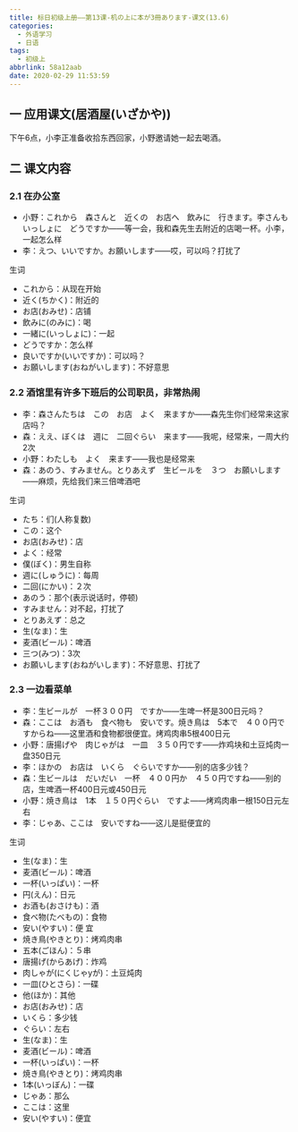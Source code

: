 ```yaml
---
title: 标日初级上册——第13课-机の上に本が3冊あります-课文(13.6)
categories:
  - 外语学习
  - 日语
tags:
  - 初级上
abbrlink: 58a12aab
date: 2020-02-29 11:53:59
---
```

## 一 应用课文(居酒屋(いざかや))

下午6点，小李正准备收拾东西回家，小野邀请她一起去喝酒。

<!--more-->

## 二 课文内容

### 2.1 在办公室

* 小野：これから　森さんと　近くの　お店へ　飲みに　行きます。李さんも　いっしょに　どうですか——等一会，我和森先生去附近的店喝一杯。小李，一起怎么样
* 李：えつ、いいですか。お願いします——哎，可以吗？打扰了

生词

* これから：从现在开始
* 近く(ちかく)：附近的
* お店(おみせ)：店铺
* 飲みに(のみに)：喝
* 一緒に(いっしょに)：一起
* どうですか：怎么样
* 良いですか(いいですか)：可以吗？
* お願いします(おねがいします)：不好意思　

### 2.2 酒馆里有许多下班后的公司职员，非常热闹

* 李：森さんたちは　この　お店　よく　来ますか——森先生你们经常来这家店吗？
* 森：ええ、ぼくは　週に　二回ぐらい　来ます——我呢，经常来，一周大约2次
* 小野：わたしも　よく　来ます——我也是经常来
* 森：あのう、すみません。とりあえず　生ビールを　３つ　お願いします——麻烦，先给我们来三倍啤酒吧

生词

* たち：们(人称复数)
* この：这个
* お店(おみせ)：店
* よく：经常
* 僕(ぼく)：男生自称
* 週に(しゅうに)：每周
* 二回(にかい)：２次
* あのう：那个(表示说话时，停顿)
* すみません：对不起，打扰了
* とりあえず：总之
* 生(なま)：生
* 麦酒(ビール)：啤酒
* 三つ(みつ)：3次
* お願いします(おねがいします)：不好意思、打扰了

### 2.3 一边看菜单

* 李：生ビールが　一杯３００円　ですか——生啤一杯是300日元吗？
* 森：ここは　お酒も　食べ物も　安いです。焼き鳥は　5本で　４００円ですからね——这里酒和食物都很便宜。烤鸡肉串5根400日元
* 小野：唐揚げや　肉じゃがは　一皿　３５０円です——炸鸡块和土豆炖肉一盘350日元
* 李：ほかの　お店は　いくら　ぐらいですか——别的店多少钱？
* 森：生ビールは　だいだい　一杯　４００円か　４５０円ですね——别的店，生啤酒一杯400日元或450日元
* 小野：焼き鳥は　1本　１５０円ぐらい　ですよ——烤鸡肉串一根150日元左右
* 李：じゃあ、ここは　安いですね——这儿是挺便宜的

生词

* 生(なま)：生
* 麦酒(ビール)：啤酒
* 一杯(いっぱい)：一杯
* 円(えん)：日元
* お酒も(おさけも)：酒
* 食べ物(たべもの)：食物
* 安い(やすい)：便 宜
* 焼き鳥(やきとり)：烤鸡肉串
* 五本(ごほん)：５串
* 唐揚げ(からあげ)：炸鸡
* 肉しゃが(にくじゃyが)：土豆炖肉
* 一皿(ひとさら)：一碟
* 他(ほか)：其他
* お店(おみせ)：店
* いくら：多少钱
* ぐらい：左右
* 生(なま)：生
* 麦酒(ビール)：啤酒
* 一杯(いっぱい)：一杯
* 焼き鳥(やきとり)：烤鸡肉串
* 1本(いっぼん)：一碟
* じゃあ：那么
* ここは：这里
* 安い(やすい)：便宜
